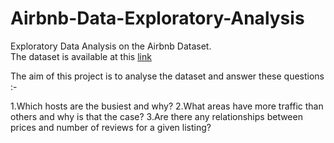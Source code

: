 # Airbnb-Data-Exploratory-Analysis
Exploratory Data Analysis on the Airbnb Dataset. <br>
The dataset is available at this <a href=https://www.kaggle.com/dgomonov/new-york-city-airbnb-open-data>link</a>

The aim of this project is to analyse the dataset and answer these questions :-

   1.Which hosts are the busiest and why?
   2.What areas have more traffic than others and why is that the case?
   3.Are there any relationships between prices and number of reviews for a given listing?
